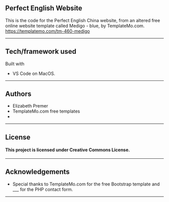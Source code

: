 Perfect English Website
-------------------------------------------------------------------
This is the code for the Perfect English China website, from an 
altered free online website template called Medigo - blue, by 
TemplateMo.com.
https://templatemo.com/tm-460-medigo

-------------------------------------------------------------------

Tech/framework used
-------------------------------------------------------------------
Built with  
- VS Code on MacOS.
-------------------------------------------------------------------


Authors
-------------------------------------------------------------------
- Elizabeth Premer
- TemplateMo.com free templates
- 
-------------------------------------------------------------------

License
-------------------------------------------------------------------
<h4>This project is licensed under Creative Commons License.</h4>

-------------------------------------------------------------------


Acknowledgements
-------------------------------------------------------------------
- Special thanks to TemplateMo.com for the free Bootstrap template
and ___ for the PHP contact form.
-------------------------------------------------------------------

